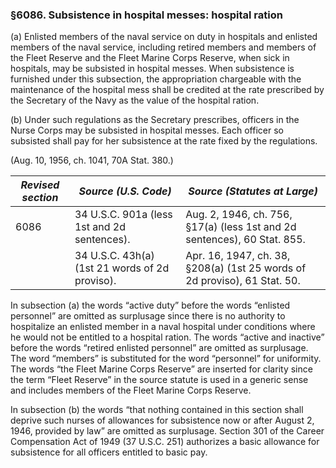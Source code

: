 ### §6086. Subsistence in hospital messes: hospital ration ###

(a) Enlisted members of the naval service on duty in hospitals and enlisted members of the naval service, including retired members and members of the Fleet Reserve and the Fleet Marine Corps Reserve, when sick in hospitals, may be subsisted in hospital messes. When subsistence is furnished under this subsection, the appropriation chargeable with the maintenance of the hospital mess shall be credited at the rate prescribed by the Secretary of the Navy as the value of the hospital ration.

(b) Under such regulations as the Secretary prescribes, officers in the Nurse Corps may be subsisted in hospital messes. Each officer so subsisted shall pay for her subsistence at the rate fixed by the regulations.

(Aug. 10, 1956, ch. 1041, 70A Stat. 380.)

|*Revised section*|             *Source (U.S. Code)*             |                      *Source (Statutes at Large)*                       |
|-----------------|----------------------------------------------|-------------------------------------------------------------------------|
|      6086       | 34 U.S.C. 901a (less 1st and 2d sentences).  |Aug. 2, 1946, ch. 756, §17(a) (less 1st and 2d sentences), 60 Stat. 855. |
|                 |34 U.S.C. 43h(a) (1st 21 words of 2d proviso).|Apr. 16, 1947, ch. 38, §208(a) (1st 25 words of 2d proviso), 61 Stat. 50.|

In subsection (a) the words “active duty” before the words “enlisted personnel” are omitted as surplusage since there is no authority to hospitalize an enlisted member in a naval hospital under conditions where he would not be entitled to a hospital ration. The words “active and inactive” before the words “retired enlisted personnel” are omitted as surplusage. The word “members” is substituted for the word “personnel” for uniformity. The words “the Fleet Marine Corps Reserve” are inserted for clarity since the term “Fleet Reserve” in the source statute is used in a generic sense and includes members of the Fleet Marine Corps Reserve.

In subsection (b) the words “that nothing contained in this section shall deprive such nurses of allowances for subsistence now or after August 2, 1946, provided by law” are omitted as surplusage. Section 301 of the Career Compensation Act of 1949 (37 U.S.C. 251) authorizes a basic allowance for subsistence for all officers entitled to basic pay.